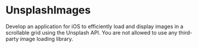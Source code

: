 # UnsplashImages
Develop an application for iOS to efficiently load and display images in a scrollable grid using the Unsplash API. You are not allowed to use any third-party image loading library.
